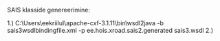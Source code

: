 SAIS klasside genereerimine: 

1.) C:\Users\eekriilul\apache-cxf-3.1.11\bin\wsdl2java -b sais3wsdlbindingfile.xml -p ee.hois.xroad.sais2.generated sais3.wsdl
2.) 
